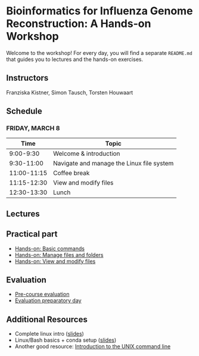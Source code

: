 # Bioinformatics for Influenza Genome Reconstruction: A Hands-on Workshop 

Welcome to the workshop! For every day, you will find a separate `README.md` that guides you to lectures and the hands-on exercises.

## Instructors
Franziska Kistner, Simon Tausch, Torsten Houwaart

## Schedule
### <a name="0"></a> FRIDAY, MARCH 8
| Time        | Topic |
| --          | --               |
| 9:00-9:30   | Welcome & introduction |
| 9:30-11:00  | Navigate and manage the Linux file system |
| 11:00-11:15 | Coffee break |
| 11:15-12:30 | View and modify files |
| 12:30-13:30 | Lunch |

## Lectures

## Practical part 
* [Hands-on: Basic commands](0.1_hands-on__basic_commands.md)
* [Hands-on: Manage files and folders](0.2_hands-on__navigate_manage_files_and_folders.md)
* [Hands-on: View and modify files](0.3_hands-on__view_and_modify_files.md)

## Evaluation
* [Pre-course evaluation]()
* [Evaluation preparatory day](https://forms.gle/a3eXfCodkR8e6FMPA)

## Additional Resources 
* Complete linux intro ([slides](https://docs.google.com/presentation/d/1wjtThgODtdrX_HO-tALuwGmWwAFwuc5qyjJJjeod-zU/edit?usp=sharing))
* Linux/Bash basics + conda setup ([slides](https://docs.google.com/presentation/d/14xELo7lDbd-FYuy144ZDK1tV_ZBdBYun_COelrKYWps/edit?usp=sharing))
* Another good resource: [Introduction to the UNIX command line](https://ngs-docs.github.io/2021-august-remote-computing/introduction-to-the-unix-command-line.html)

